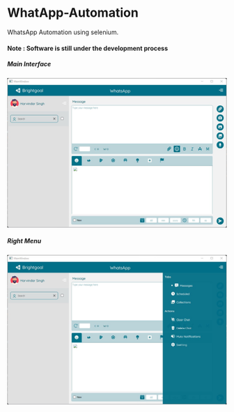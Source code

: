 # WhatApp-Automation
WhatsApp Automation using selenium.

<h4>Note : Software is still under the development process</h4>

<h5>Main Interface</h5>
<img src="https://github.com/Harvindar994/WhatApp-Automation/blob/main/Preview/Main%20Interface.jpg"/>
<h5>Right Menu</h5>
<img src="https://github.com/Harvindar994/WhatApp-Automation/blob/main/Preview/Right%20Menu.jpg"/>
